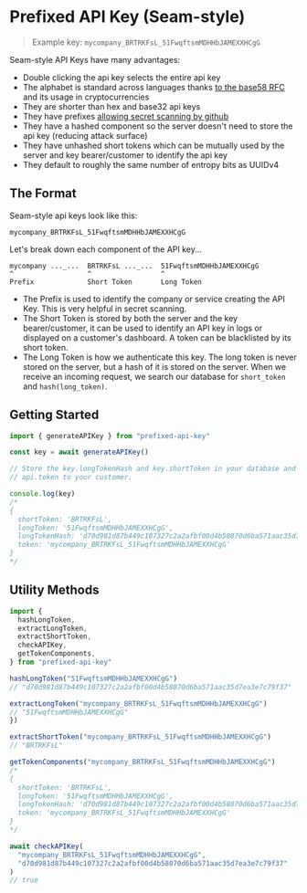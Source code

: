 # Prefixed API Key (Seam-style)

> Example key: `mycompany_BRTRKFsL_51FwqftsmMDHHbJAMEXXHCgG`

Seam-style API Keys have many advantages:

- Double clicking the api key selects the entire api key
- The alphabet is standard across languages thanks [to the base58 RFC](https://datatracker.ietf.org/doc/html/draft-msporny-base58) and its usage in cryptocurrencies
- They are shorter than hex and base32 api keys
- They have prefixes [allowing secret scanning by github](https://docs.github.com/en/code-security/secret-scanning/about-secret-scanning)
- They have a hashed component so the server doesn't need to store the api key (reducing attack surface)
- They have unhashed short tokens which can be mutually used by the server and key bearer/customer to identify the api key
- They default to roughly the same number of entropy bits as UUIDv4

## The Format

Seam-style api keys look like this:

```
mycompany_BRTRKFsL_51FwqftsmMDHHbJAMEXXHCgG
```

Let's break down each component of the API key...

```
mycompany ..._...  BRTRKFsL ..._...  51FwqftsmMDHHbJAMEXXHCgG
^                  ^                 ^
Prefix             Short Token       Long Token
```

- The Prefix is used to identify the company or service creating the API Key.
  This is very helpful in secret scanning.
- The Short Token is stored by both the server and the key bearer/customer, it
  can be used to identify an API key in logs or displayed on a customer's
  dashboard. A token can be blacklisted by its short token.
- The Long Token is how we authenticate this key. The long token is never stored
  on the server, but a hash of it is stored on the server. When we receive an
  incoming request, we search our database for `short_token` and `hash(long_token)`.

## Getting Started

```ts
import { generateAPIKey } from "prefixed-api-key"

const key = await generateAPIKey()

// Store the key.longTokenHash and key.shortToken in your database and give
// api.token to your customer.

console.log(key)
/*
{
  shortToken: 'BRTRKFsL',
  longToken: '51FwqftsmMDHHbJAMEXXHCgG',
  longTokenHash: 'd70d981d87b449c107327c2a2afbf00d4b58070d6ba571aac35d7ea3e7c79f37',
  token: 'mycompany_BRTRKFsL_51FwqftsmMDHHbJAMEXXHCgG'
}
*/
```

## Utility Methods

```ts
import {
  hashLongToken,
  extractLongToken,
  extractShortToken,
  checkAPIKey,
  getTokenComponents,
} from "prefixed-api-key"

hashLongToken("51FwqftsmMDHHbJAMEXXHCgG")
// "d70d981d87b449c107327c2a2afbf00d4b58070d6ba571aac35d7ea3e7c79f37"

extractLongToken("mycompany_BRTRKFsL_51FwqftsmMDHHbJAMEXXHCgG")
// "51FwqftsmMDHHbJAMEXXHCgG"
})

extractShortToken("mycompany_BRTRKFsL_51FwqftsmMDHHbJAMEXXHCgG")
// "BRTRKFsL"

getTokenComponents("mycompany_BRTRKFsL_51FwqftsmMDHHbJAMEXXHCgG")
/*
{
  shortToken: 'BRTRKFsL',
  longToken: '51FwqftsmMDHHbJAMEXXHCgG',
  longTokenHash: 'd70d981d87b449c107327c2a2afbf00d4b58070d6ba571aac35d7ea3e7c79f37',
  token: 'mycompany_BRTRKFsL_51FwqftsmMDHHbJAMEXXHCgG'
}
*/

await checkAPIKey(
  "mycompany_BRTRKFsL_51FwqftsmMDHHbJAMEXXHCgG",
  "d70d981d87b449c107327c2a2afbf00d4b58070d6ba571aac35d7ea3e7c79f37"
)
// true
```
